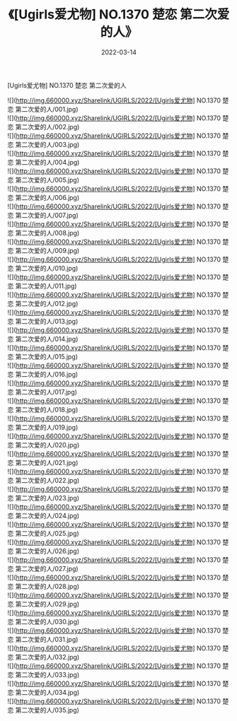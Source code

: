﻿---
layout: post
title:  《[Ugirls爱尤物] NO.1370 楚恋 第二次爱的人》
date:   2022-03-14
img: http://img.660000.xyz/Sharelink/UGIRLS/2022/[Ugirls爱尤物] NO.1370 楚恋 第二次爱的人/000.jpg
categories: [美女, 清纯, 唯美]
---

[Ugirls爱尤物] NO.1370 楚恋 第二次爱的人

 ![](http://img.660000.xyz/Sharelink/UGIRLS/2022/[Ugirls爱尤物] NO.1370 楚恋 第二次爱的人/001.jpg) <br>![](http://img.660000.xyz/Sharelink/UGIRLS/2022/[Ugirls爱尤物] NO.1370 楚恋 第二次爱的人/002.jpg) <br>![](http://img.660000.xyz/Sharelink/UGIRLS/2022/[Ugirls爱尤物] NO.1370 楚恋 第二次爱的人/003.jpg) <br>![](http://img.660000.xyz/Sharelink/UGIRLS/2022/[Ugirls爱尤物] NO.1370 楚恋 第二次爱的人/004.jpg) <br>![](http://img.660000.xyz/Sharelink/UGIRLS/2022/[Ugirls爱尤物] NO.1370 楚恋 第二次爱的人/005.jpg) <br>![](http://img.660000.xyz/Sharelink/UGIRLS/2022/[Ugirls爱尤物] NO.1370 楚恋 第二次爱的人/006.jpg) <br>![](http://img.660000.xyz/Sharelink/UGIRLS/2022/[Ugirls爱尤物] NO.1370 楚恋 第二次爱的人/007.jpg) <br>![](http://img.660000.xyz/Sharelink/UGIRLS/2022/[Ugirls爱尤物] NO.1370 楚恋 第二次爱的人/008.jpg) <br>![](http://img.660000.xyz/Sharelink/UGIRLS/2022/[Ugirls爱尤物] NO.1370 楚恋 第二次爱的人/009.jpg) <br>![](http://img.660000.xyz/Sharelink/UGIRLS/2022/[Ugirls爱尤物] NO.1370 楚恋 第二次爱的人/010.jpg) <br>![](http://img.660000.xyz/Sharelink/UGIRLS/2022/[Ugirls爱尤物] NO.1370 楚恋 第二次爱的人/011.jpg) <br>![](http://img.660000.xyz/Sharelink/UGIRLS/2022/[Ugirls爱尤物] NO.1370 楚恋 第二次爱的人/012.jpg) <br>![](http://img.660000.xyz/Sharelink/UGIRLS/2022/[Ugirls爱尤物] NO.1370 楚恋 第二次爱的人/013.jpg) <br>![](http://img.660000.xyz/Sharelink/UGIRLS/2022/[Ugirls爱尤物] NO.1370 楚恋 第二次爱的人/014.jpg) <br>![](http://img.660000.xyz/Sharelink/UGIRLS/2022/[Ugirls爱尤物] NO.1370 楚恋 第二次爱的人/015.jpg) <br>![](http://img.660000.xyz/Sharelink/UGIRLS/2022/[Ugirls爱尤物] NO.1370 楚恋 第二次爱的人/016.jpg) <br>![](http://img.660000.xyz/Sharelink/UGIRLS/2022/[Ugirls爱尤物] NO.1370 楚恋 第二次爱的人/017.jpg) <br>![](http://img.660000.xyz/Sharelink/UGIRLS/2022/[Ugirls爱尤物] NO.1370 楚恋 第二次爱的人/018.jpg) <br>![](http://img.660000.xyz/Sharelink/UGIRLS/2022/[Ugirls爱尤物] NO.1370 楚恋 第二次爱的人/019.jpg) <br>![](http://img.660000.xyz/Sharelink/UGIRLS/2022/[Ugirls爱尤物] NO.1370 楚恋 第二次爱的人/020.jpg) <br>![](http://img.660000.xyz/Sharelink/UGIRLS/2022/[Ugirls爱尤物] NO.1370 楚恋 第二次爱的人/021.jpg) <br>![](http://img.660000.xyz/Sharelink/UGIRLS/2022/[Ugirls爱尤物] NO.1370 楚恋 第二次爱的人/022.jpg) <br>![](http://img.660000.xyz/Sharelink/UGIRLS/2022/[Ugirls爱尤物] NO.1370 楚恋 第二次爱的人/023.jpg) <br>![](http://img.660000.xyz/Sharelink/UGIRLS/2022/[Ugirls爱尤物] NO.1370 楚恋 第二次爱的人/024.jpg) <br>![](http://img.660000.xyz/Sharelink/UGIRLS/2022/[Ugirls爱尤物] NO.1370 楚恋 第二次爱的人/025.jpg) <br>![](http://img.660000.xyz/Sharelink/UGIRLS/2022/[Ugirls爱尤物] NO.1370 楚恋 第二次爱的人/026.jpg) <br>![](http://img.660000.xyz/Sharelink/UGIRLS/2022/[Ugirls爱尤物] NO.1370 楚恋 第二次爱的人/027.jpg) <br>![](http://img.660000.xyz/Sharelink/UGIRLS/2022/[Ugirls爱尤物] NO.1370 楚恋 第二次爱的人/028.jpg) <br>![](http://img.660000.xyz/Sharelink/UGIRLS/2022/[Ugirls爱尤物] NO.1370 楚恋 第二次爱的人/029.jpg) <br>![](http://img.660000.xyz/Sharelink/UGIRLS/2022/[Ugirls爱尤物] NO.1370 楚恋 第二次爱的人/030.jpg) <br>![](http://img.660000.xyz/Sharelink/UGIRLS/2022/[Ugirls爱尤物] NO.1370 楚恋 第二次爱的人/031.jpg) <br>![](http://img.660000.xyz/Sharelink/UGIRLS/2022/[Ugirls爱尤物] NO.1370 楚恋 第二次爱的人/032.jpg) <br>![](http://img.660000.xyz/Sharelink/UGIRLS/2022/[Ugirls爱尤物] NO.1370 楚恋 第二次爱的人/033.jpg) <br>![](http://img.660000.xyz/Sharelink/UGIRLS/2022/[Ugirls爱尤物] NO.1370 楚恋 第二次爱的人/034.jpg) <br>![](http://img.660000.xyz/Sharelink/UGIRLS/2022/[Ugirls爱尤物] NO.1370 楚恋 第二次爱的人/035.jpg) <br>